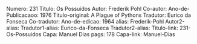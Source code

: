 Numero: 231
Titulo: Os Possuídos
Autor: Frederik Pohl
Co-autor: 
Ano-de-Publicacaoo: 1976
Titulo-original: A Plague of Pythons
Tradutor: Eurico da Fonseca
Co-tradutor: 
Ano-de-edicao: 1964
alias: Frederik-Pohl
Autor2-alias: 
Tradutor1-alias: Eurico-da-Fonseca
Tradutor2-alias: 
Titulo-link: 231-Os-Possuidos
Capa: Manuel Dias
pags: 178
Capa-link: Manuel-Dias